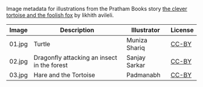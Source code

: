 Image metadata for illustrations from the Pratham Books story [the clever tortoise and the foolish fox](https://storyweaver.org.in/stories/3408-the-clever-tortoise-and-the-foolish-fox) by likhith avileli.

Image | Description | Illustrator | License
----- | ----------- | ----------- | -------
01.jpg | Turtle | Muniza Shariq | [CC-BY](https://creativecommons.org/licenses/by/4.0/)
02.jpg | Dragonfly attacking an insect in the forest | Sanjay Sarkar | [CC-BY](https://creativecommons.org/licenses/by/4.0/)
03.jpg | Hare and the Tortoise | Padmanabh | [CC-BY](https://creativecommons.org/licenses/by/4.0/)

